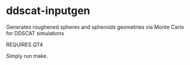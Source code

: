 ddscat-inputgen
===============

Generates roughened spheres and spheroids geometries via Monte Carlo for DDSCAT simulations

REQUIRES QT4

Simply run make.

